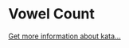 Vowel Count
=
[Get more information about kata...](https://www.codewars.com//kata/54ff3102c1bad923760001f3)